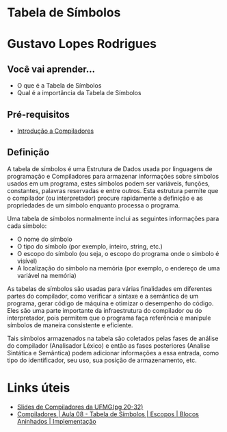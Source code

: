 # Tabela de Símbolos

# Gustavo Lopes Rodrigues 

## Você vai aprender...

- O que é a Tabela de Símbolos
- Qual é a importância da Tabela de Símbolos

## Pré-requisitos

- [Introdução a Compiladores](../../Introducao.md)

## Definição

A tabela de símbolos é uma Estrutura de Dados usada por linguagens de programação e Compiladores para armazenar informações sobre símbolos usados em um programa, estes símbolos podem ser variáveis, funções, constantes, palavras reservadas e entre outros. Esta estrutura permite que o compilador (ou interpretador) procure rapidamente a definição e as propriedades de um símbolo enquanto processa o programa.

Uma tabela de símbolos normalmente inclui as seguintes informações para cada símbolo:

- O nome do símbolo
- O tipo do símbolo (por exemplo, inteiro, string, etc.)
- O escopo do símbolo (ou seja, o escopo do programa onde o símbolo é visível)
- A localização do símbolo na memória (por exemplo, o endereço de uma variável na memória)

As tabelas de símbolos são usadas para várias finalidades em diferentes partes do compilador, como verificar a sintaxe e a semântica de um programa, gerar código de máquina e otimizar o desempenho do código. Eles são uma parte importante da infraestrutura do compilador ou do interpretador, pois permitem que o programa faça referência e manipule símbolos de maneira consistente e eficiente.

Tais símbolos armazenados na tabela são coletados pelas fases de análise do compilador (Analisador Léxico) e então as fases posteriores (Analise Sintática e Semântica) podem adicionar informações a essa entrada, como tipo do identificador, seu uso, sua posição de armazenamento, etc.

# Links úteis

- [Slides de Compiladores da UFMG(pg 20-32)](https://homepages.dcc.ufmg.br/~bigonha/Cursos/comp-slides-p4.pdf)
- [Compiladores | Aula 08 - Tabela de Símbolos | Escopos | Blocos Aninhados | Implementação](https://youtu.be/k2jm1uplI5Y)
